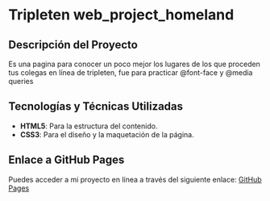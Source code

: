 # Tripleten web_project_homeland

## Descripción del Proyecto

Es una pagina para conocer un poco mejor los lugares de los que proceden tus colegas en línea de tripleten, fue para practicar @font-face y @media queries

## Tecnologías y Técnicas Utilizadas

- **HTML5**: Para la estructura del contenido.
- **CSS3**: Para el diseño y la maquetación de la página.

## Enlace a GitHub Pages

Puedes acceder a mi proyecto en línea a través del siguiente enlace: [GitHub Pages](https://moraleshernandezalanyave.github.io/web_project_homeland/)

